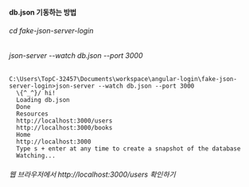 
#### db.json 기동하는 방법
###### cd fake-json-server-login
###### json-server --watch db.json --port 3000
```
C:\Users\TopC-32457\Documents\workspace\angular-login\fake-json-server-login>json-server --watch db.json --port 3000
  \{^_^}/ hi!
  Loading db.json
  Done
  Resources
  http://localhost:3000/users
  http://localhost:3000/books
  Home
  http://localhost:3000
  Type s + enter at any time to create a snapshot of the database
  Watching...
```
###### 웹 브라우저에서 http://localhost:3000/users 확인하기 
